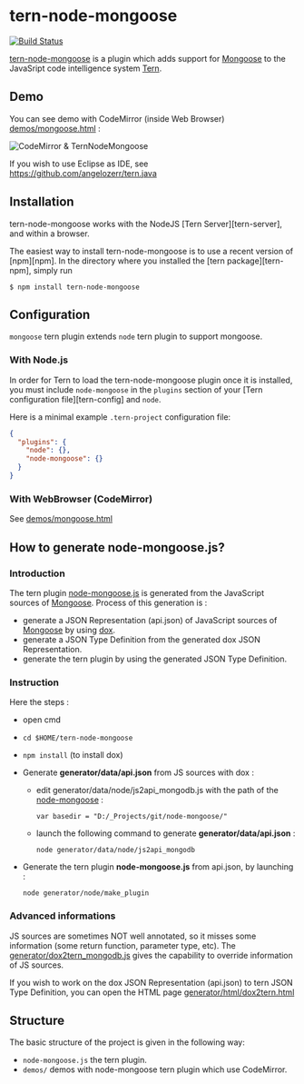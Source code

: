 # tern-node-mongoose

[![Build Status](https://secure.travis-ci.org/angelozerr/tern-node-mongoose.png)](http://travis-ci.org/angelozerr/tern-node-mongoose)

[tern-node-mongoose](https://github.com/angelozerr/tern-node-mongoose) is a plugin which adds support for [Mongoose](http://mongoosejs.com/) to the JavaSript code intelligence system [Tern](http://ternjs.net/).

## Demo

You can see demo with CodeMirror (inside Web Browser) [demos/mongoose.html](https://github.com/angelozerr/tern-node-mongoose/blob/master/demos/mongoose.html) :

![CodeMirror & TernNodeMongoose](https://github.com/angelozerr/tern-node-mongoose/wiki/images/CodeMirror_TernNodeMongooseCompletions.png)

If you wish to use Eclipse as IDE, see https://github.com/angelozerr/tern.java

## Installation

tern-node-mongoose works with the NodeJS [Tern Server][tern-server], and within a browser.

The easiest way to install tern-node-mongoose is to use a recent version of
[npm][npm]. In the directory where you installed the [tern package][tern-npm],
simply run

```
$ npm install tern-node-mongoose
```

## Configuration

`mongoose` tern plugin extends `node` tern plugin to support mongoose.

### With Node.js

In order for Tern to load the tern-node-mongoose plugin once it is installed, you must
include `node-mongoose` in the `plugins` section of your [Tern configuration
file][tern-config] and `node`.

Here is a minimal example `.tern-project` configuration file:

```json
{
  "plugins": {
    "node": {},
    "node-mongoose": {}
  }
}
```

### With WebBrowser (CodeMirror)

See [demos/mongoose.html](https://github.com/angelozerr/tern-node-mongoose/blob/master/demos/mongoose.html)
## How to generate node-mongoose.js?

### Introduction

The tern plugin [node-mongoose.js](https://github.com/angelozerr/tern-node-mongoose/blob/master/node-mongoose.js) is generated from the JavaScript sources of [Mongoose](http://mongoosejs.com/).
Process of this generation is : 

 * generate a JSON Representation (api.json) of JavaScript sources of [Mongoose](http://mongoosejs.com/) by using [dox](https://github.com/visionmedia/dox).
 * generate a JSON Type Definition from the generated dox JSON Representation.
 * generate the tern plugin by using the generated JSON Type Definition.
 
### Instruction 

Here the steps : 
  
* open cmd  
* `cd $HOME/tern-node-mongoose`
* `npm install` (to install dox)
* Generate **generator/data/api.json** from JS sources with dox : 
  
  * edit generator/data/node/js2api_mongodb.js with the path of the [node-mongoose](https://github.com/mongodb/node-mongoose) :
 
 	`var basedir = "D:/_Projects/git/node-mongoose/"`
 
  * launch the following command to generate **generator/data/api.json** :
  
	`node generator/data/node/js2api_mongodb`

* Generate the tern plugin **node-mongoose.js** from api.json, by launching :
 
	`node generator/node/make_plugin`

### Advanced informations

JS sources are sometimes NOT well annotated, so it misses some information (some return function, parameter type, etc). The [generator/dox2tern_mongodb.js](generator/dox2tern_mongodb.js) gives the capability to override information of JS sources.

If you wish to work on the dox JSON Representation (api.json) to tern JSON Type Definition, you can open the HTML page [generator/html/dox2tern.html](generator/html/dox2tern.html)

## Structure

The basic structure of the project is given in the following way:

* `node-mongoose.js` the tern plugin.
* `demos/` demos with node-mongoose tern plugin which use CodeMirror.
